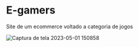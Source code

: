 # E-gamers

Site de um ecommerce voltado a categoria de jogos

![Captura de tela 2023-05-01 150858](https://user-images.githubusercontent.com/65518533/235504394-dc17087d-6508-4458-b9f5-49310ee03b4a.png)
